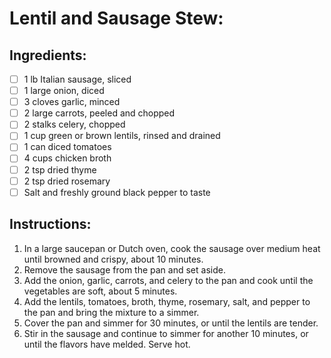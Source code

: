 # Lentil and Sausage Stew:

## Ingredients:

- [ ] 1 lb Italian sausage, sliced
- [ ] 1 large onion, diced
- [ ] 3 cloves garlic, minced
- [ ] 2 large carrots, peeled and chopped
- [ ] 2 stalks celery, chopped
- [ ] 1 cup green or brown lentils, rinsed and drained
- [ ] 1 can diced tomatoes
- [ ] 4 cups chicken broth
- [ ] 2 tsp dried thyme
- [ ] 2 tsp dried rosemary
- [ ] Salt and freshly ground black pepper to taste

## Instructions:

1. In a large saucepan or Dutch oven, cook the sausage over medium heat until browned and crispy, about 10 minutes.
2. Remove the sausage from the pan and set aside.
3. Add the onion, garlic, carrots, and celery to the pan and cook until the vegetables are soft, about 5 minutes.
4. Add the lentils, tomatoes, broth, thyme, rosemary, salt, and pepper to the pan and bring the mixture to a simmer.
5. Cover the pan and simmer for 30 minutes, or until the lentils are tender.
6. Stir in the sausage and continue to simmer for another 10 minutes, or until the flavors have melded. Serve hot.
